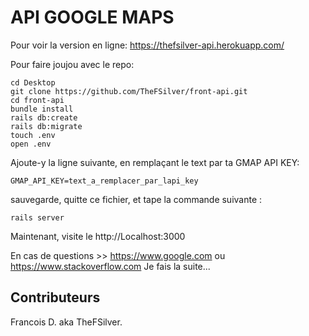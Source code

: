 # API GOOGLE MAPS

Pour voir la version en ligne: https://thefsilver-api.herokuapp.com/

Pour faire joujou avec le repo:
```
cd Desktop
git clone https://github.com/TheFSilver/front-api.git
cd front-api
bundle install
rails db:create
rails db:migrate
touch .env
open .env
```
Ajoute-y la ligne suivante, en remplaçant le text par ta GMAP API KEY:
```
GMAP_API_KEY=text_a_remplacer_par_lapi_key
```
sauvegarde, quitte ce fichier, et tape la commande suivante :
```
rails server
```
Maintenant, visite le http://Localhost:3000

En cas de questions >> https://www.google.com ou https://www.stackoverflow.com
Je fais la suite...

## Contributeurs ##
Francois D. aka TheFSilver.
